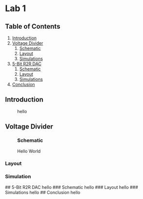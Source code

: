 # Lab 1
## Table of Contents
1. [Introduction](#introduction)
2. [Voltage Divider](#vdiv)
    1. [Schematic](#vdivSchem)
    2. [Layout](#vdivLay)
    3. [Simulations](#vdivSim)
3. [5-Bit R2R DAC](#dac)
    1. [Schematic](#dacSchem)
    2. [Layout](#dacLay)
    3. [Simulations](#dacSim)
4. [Conclusion](#conclusion)
## Introduction <a name="introduction"></a>
<dl>
    <dd>hello</dd>
<dl>

## Voltage Divider <a name="vdiv"></a>
<dl>
    <dd><h3>Schematic</h3> <a name="vdivSchem"></a></dd>
</dl> 
<dl>
    <dd>
        <dl>Hello World</dl>
    </dd>
</dl>
<h3>Layout</h3> <a name="vdivSchem"></a>
<h3>Simulation</h3> <a name="vdivSchem"></a>
## 5-Bit R2R DAC <a name="dac"></a>
hello
### Schematic <a name="dacSchem"></a>
hello
### Layout <a name="dacLay"></a>
hello
### Simulations <a name="dacSim"></a>
hello
## Conclusion <a name="conclusion"></a>
hello
